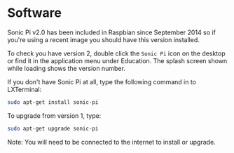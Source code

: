 # Software

Sonic Pi v2.0 has been included in Raspbian since September 2014 so if you're using a recent image you should have this version installed.

To check you have version 2, double click the `Sonic Pi` icon on the desktop or find it in the application menu under Education. The splash screen shown while loading shows the version number.

If you don't have Sonic Pi at all, type the following command in to LXTerminal:

```bash
sudo apt-get install sonic-pi
```

To upgrade from version 1, type:

```bash
sudo apt-get upgrade sonic-pi
```

Note: You will need to be connected to the internet to install or upgrade.
